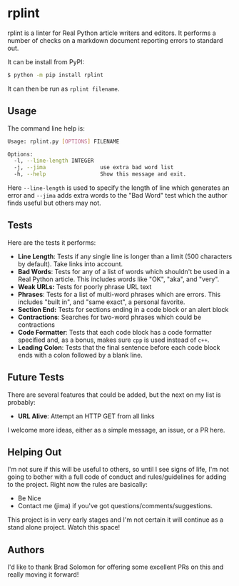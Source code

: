 # rplint
rplint is a linter for Real Python article writers and editors.  It performs a number of checks on a markdown document reporting errors to standard out. 

It can be install from PyPI:

```bash
$ python -m pip install rplint
```

It can then be run as `rplint filename`.

## Usage

The command line help is:

```bash
Usage: rplint.py [OPTIONS] FILENAME

Options:
  -l, --line-length INTEGER
  -j, --jima                 use extra bad word list
  -h, --help                 Show this message and exit.
```

Here `--line-length` is used to specify the length of line which generates an error and `--jima` adds extra words to the "Bad Word" test which the author finds useful but others may not.

## Tests

Here are the tests it performs:

* **Line Length**: Tests if any single line is longer than a limit (500 characters by default). Take links into account.
* **Bad Words**: Tests for any of a list of words which shouldn't be used in a Real Python article. This includes words like "OK", "aka", and "very".
* **Weak URLs:** Tests for poorly phrase URL text
* **Phrases**: Tests for a list of multi-word phrases which are errors.  This includes "built in", and "same exact", a personal favorite.
* **Section End:** Tests for sections ending in a code block or an alert block
* **Contractions**: Searches for two-word phrases which could be contractions
* **Code Formatter**: Tests that each code block has a code formatter specified and, as a bonus, makes sure `cpp` is used instead of `c++`.
* **Leading Colon**: Tests that the final sentence before each code block ends with a colon followed by a blank line.

## Future Tests

There are several features that could be added, but the next on my list is probably:

* **URL Alive**: Attempt an HTTP GET from all links

I welcome more ideas, either as a simple message, an issue, or a PR here.

## Helping Out

I'm not sure if this will be useful to others, so until I see signs of life, I'm not going to bother with a full code of conduct and rules/guidelines for adding to the project.  Right now the rules are basically: 

* Be Nice
* Contact me (jima) if you've got questions/comments/suggestions.

This project is in very early stages and I'm not certain it will continue as a stand alone project. Watch this space!

## Authors

I'd like to thank Brad Solomon for offering some excellent PRs on this and really moving it forward!